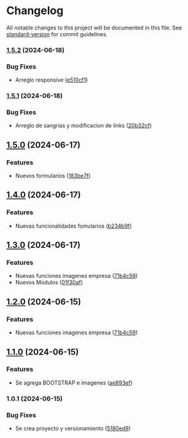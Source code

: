 # Changelog

All notable changes to this project will be documented in this file. See [standard-version](https://github.com/conventional-changelog/standard-version) for commit guidelines.

### [1.5.2](https://github.com/Camcadena/proyecto_litografia/compare/v1.5.1...v1.5.2) (2024-06-18)


### Bug Fixes

* Arreglo responsive ([e510cf1](https://github.com/Camcadena/proyecto_litografia/commit/e510cf16d4ecc028f32fac214775cb6f9f57f5c3))

### [1.5.1](https://github.com/Camcadena/proyecto_litografia/compare/v1.5.0...v1.5.1) (2024-06-18)


### Bug Fixes

* Arreglo de sangrias y modificacion de links ([20b32cf](https://github.com/Camcadena/proyecto_litografia/commit/20b32cf6d436add724496dccc3115c7caa2f1d5b))

## [1.5.0](https://github.com/Camcadena/proyecto_litografia/compare/v1.4.0...v1.5.0) (2024-06-17)


### Features

* Nuevos formularios ([183be7f](https://github.com/Camcadena/proyecto_litografia/commit/183be7fe503ba182a334b00bf378aef852da91eb))

## [1.4.0](https://github.com/Camcadena/proyecto_litografia/compare/v1.3.0...v1.4.0) (2024-06-17)


### Features

* Nuevas funcionalidades fomularios ([b234b9f](https://github.com/Camcadena/proyecto_litografia/commit/b234b9fd59da1d2f92155399dbfc7abb1ac47ac0))

## [1.3.0](https://github.com/Camcadena/proyecto_litografia/compare/v1.1.0...v1.3.0) (2024-06-17)


### Features

* Nuevas funciones imagenes empresa ([71b4c59](https://github.com/Camcadena/proyecto_litografia/commit/71b4c591c6a2edc217ce2e47203e61efc28ab015))
* Nuevos Modulos ([01f30af](https://github.com/Camcadena/proyecto_litografia/commit/01f30af13a60976f81b33447a31805b6469a3019))

## [1.2.0](https://github.com/Camcadena/proyecto_litografia/compare/v1.1.0...v1.2.0) (2024-06-15)


### Features

* Nuevas funciones imagenes empresa ([71b4c59](https://github.com/Camcadena/proyecto_litografia/commit/71b4c591c6a2edc217ce2e47203e61efc28ab015))

## [1.1.0](https://github.com/Camcadena/proyecto_litografia/compare/v1.0.1...v1.1.0) (2024-06-15)


### Features

* Se agrega BOOTSTRAP e imagenes ([ae893ef](https://github.com/Camcadena/proyecto_litografia/commit/ae893ef0d3a6e4166aaa201d1e186b99136ff3da))

### 1.0.1 (2024-06-15)


### Bug Fixes

* Se crea proyecto y versionamiento ([5180ed9](https://github.com/Camcadena/proyecto_litografia/commit/5180ed938fa1d7162d8bfe678ad84c8624aced1e))
